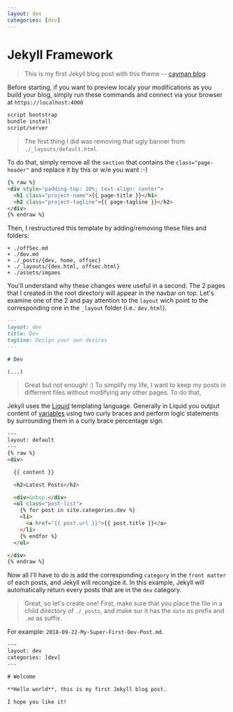 ```yaml
---
layout: dev
categories: [dev]
---
```


# Jekyll Framework

> This is my first Jekyll blog post with this theme -- [cayman blog](https://github.com/lorepirri/cayman-blog). 

Before starting, if you want to preview localy your modifications as you build your blog, simply run these commands and connect via your browser at `https://localhost:4000`

```bash
script bootstrap
bundle install
script/server
```

> The first thing I did was removing that ugly banner from `./_layouts/default.html`. 

To do that, simply remove all the `section` that contains the `class="page-header"` and replace it by this or w/e you want :-)

```html
{% raw %}
<div style="padding-top: 10%; text-align: center">
  <h1 class="project-name">{{ page-title }}</h1>
  <h2 class="project-tagline">{{ page-tagline }}</h2>
</div>
{% endraw %}
```
Then, I restructured this template by adding/removing these files and folders:

```
+ ./offSec.md
+ ./dev.md
+ ./_posts/{dev, home, offsec}
+ ./_layouts/{dev.html, offsec.html}
+ ./assets/imgaes
```

You'll understand why these changes were useful in a second. The 2 pages that I created in the root directory will appear in the navbar on top. Let's examine one of the 2 and pay attention to the `layout` wich point to the corresponding one in the `_layout` folder (i.e.: `dev.html`).

```md
---
layout: dev
title: Dev
tagline: Design your own desires
---

# Dev

(...)
```

> Great but not enough! :) To simplify my life, I want to keep my posts in differrent files without modifying any other pages. To do that, 

Jekyll uses the [Liquid](https://jekyllrb.com/docs/liquid/) templating language. Generally in Liquid you output content of [variables](https://jekyllrb.com/docs/variables/) using two curly braces and perform logic statements by surrounding them in a curly brace percentage sign.


```html
---
layout: default
---
{% raw %}
<div>

  {{ content }}

  <h2>Latest Posts</h2>

  <div>&nbsp;</div>
  <ul class="post-list">
    {% for post in site.categories.dev %}
    <li>
      <a href="{{ post.url }}">{{ post.title }}</a>
    </li>
    {% endfor %}
  </ul>

</div>      
{% endraw %}
```

Now all I'll have to do is add the corresponding `category` in the `front matter` of each posts, and Jekyll will recongize it. In this example, Jekyll will automatically return every posts that are in the  `dev` category. 

> Great, so let's create one! First, make sure that you place the file in a child directory of `./_posts`, and make sur it has the `date` as prefix and `.md` as suffix. 

For example: `2018-09-22-My-Super-First-Dev-Post.md`.

```html
---
layout: dev 
categories: [dev]
---

# Welcome

**Hello world**, this is my first Jekyll blog post.

I hope you like it!
```
